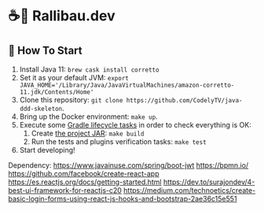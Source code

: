 # ☕🚀 Rallibau.dev

## 🏁 How To Start

1. Install Java 11: `brew cask install corretto`
2. Set it as your default JVM: `export JAVA_HOME='/Library/Java/JavaVirtualMachines/amazon-corretto-11.jdk/Contents/Home'`
3. Clone this repository: `git clone https://github.com/CodelyTV/java-ddd-skeleton`.
4. Bring up the Docker environment: `make up`.
5. Execute some [Gradle lifecycle tasks](https://docs.gradle.org/current/userguide/java_plugin.html#lifecycle_tasks) in order to check everything is OK:
    1. Create [the project JAR](https://docs.gradle.org/current/userguide/java_plugin.html#sec:jar): `make build`
    2. Run the tests and plugins verification tasks: `make test`
6. Start developing!





Dependency:
https://www.javainuse.com/spring/boot-jwt
https://bpmn.io/
https://github.com/facebook/create-react-app
https://es.reactjs.org/docs/getting-started.html
https://dev.to/surajondev/4-best-ui-framework-for-reactjs-c20
https://medium.com/technoetics/create-basic-login-forms-using-react-js-hooks-and-bootstrap-2ae36c15e551